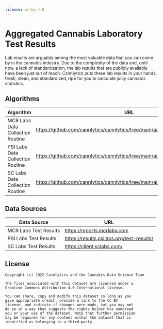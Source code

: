 ```yaml
---
license: cc-by-4.0
---
```


# Aggregated Cannabis Laboratory Test Results

Lab results are arguably among the most valuable data that you can come by in the cannabis industry. Due to the complexity of the data and, until now, a lack of standardization, the lab results that are publicly available have been just out of reach. Cannlytics puts these lab results in your hands, fresh, clean, and standardized, ripe for you to calculate juicy cannabis statistics.

## Algorithms

| Algorithm | URL |
|-----------|-----|
| MCR Labs Data Collection Routine | <https://github.com/cannlytics/cannlytics/tree/main/ai/curation/get_mcr_labs_data> |
| PSI Labs Data Collection Routine | <https://github.com/cannlytics/cannlytics/tree/main/ai/curation/get_psi_labs_data> |
| SC Labs Data Collection Routine | <https://github.com/cannlytics/cannlytics/tree/main/ai/curation/get_sc_labs_data> |

## Data Sources

| Data Source | URL |
|-------------|-----|
| MCR Labs Test Results | <https://reports.mcrlabs.com> |
| PSI Labs Test Results | <https://results.psilabs.org/test-results/> |
| SC Labs Test Results | <https://client.sclabs.com/>

## License

```
Copyright (c) 2022 Cannlytics and the Cannabis Data Science Team

The files associated with this dataset are licensed under a 
Creative Commons Attribution 4.0 International license.

You can share, copy and modify this dataset so long as you
give appropriate credit, provide a link to the CC BY
license, and indicate if changes were made, but you may not
do so in a way that suggests the rights holder has endorsed
you or your use of the dataset. Note that further permission
may be required for any content within the dataset that is
identified as belonging to a third party.
```
